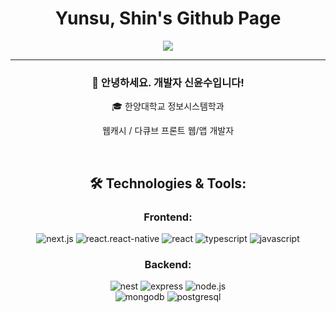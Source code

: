 <h1 align="center">Yunsu, Shin's Github Page</h1>
<p align="center">
  <img align='center' src="http://mazassumnida.wtf/api/v2/generate_badge?boj=ys10">
</p>
<div align="center">   
  <hr>
  <h3>👋 안녕하세요. 개발자 신윤수입니다!</h3>
  <p>🎓 한양대학교 정보시스템학과</p>
  <p>웹캐시 / 다큐브 프론트 웹/앱 개발자</p>
 <br>
<h2>🛠️ Technologies & Tools:</h2>
<h3>Frontend:</h3>
<div>
 <img src="https://img.shields.io/badge/next.js-000000?style=for-the-badge&logo=next.js&logoColor=white" alt="next.js" />
 <img src="https://img.shields.io/badge/react-61DAFB?style=for-the-badge&logo=react&logoColor=black" alt="react.react-native" />
   <img src="https://img.shields.io/badge/react-61DAFB?style=for-the-badge&logo=react-native&logoColor=black" alt="react" />
 <img src="https://img.shields.io/badge/typescript-3178C6?style=for-the-badge&logo=typescript&logoColor=white" alt="typescript" />
 <img src="https://img.shields.io/badge/javascript-F7DF1E?style=for-the-badge&logo=javascript&logoColor=black" alt="javascript" />
</div>
<h3>Backend:</h3>
<div>
 <img src="https://img.shields.io/badge/nest.js-E0234E?style=for-the-badge&logo=nestjs&logoColor=white" alt="nest" />
 <img src="https://img.shields.io/badge/express-000000?style=for-the-badge&logo=express&logoColor=white" alt="express" />
 <img src="https://img.shields.io/badge/node.js-339933?style=for-the-badge&logo=node.js&logoColor=white" alt="node.js" /><br>
 <img src="https://img.shields.io/badge/mongodb-47A248?style=for-the-badge&logo=mongodb&logoColor=white" alt="mongodb" />
 <img src="https://img.shields.io/badge/postgresql-4169E1?style=for-the-badge&logo=postgresql&logoColor=white" alt="postgresql" />
</div>

